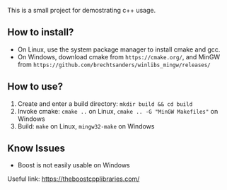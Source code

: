 This is a small project for demostrating c++ usage.

How to install?
---
- On Linux, use the system package manager to install cmake and gcc.
- On Windows, download cmake from `https://cmake.org/`, and MinGW from `https://github.com/brechtsanders/winlibs_mingw/releases/`


How to use?
---

1. Create and enter a build directory: `mkdir build && cd build`
2. Invoke cmake: `cmake ..` on Linux, `cmake .. -G "MinGW Makefiles"` on Windows
3. Build: `make` on Linux, `mingw32-make` on Windows

Know Issues
---
- Boost is not easily usable on Windows

Useful link: https://theboostcpplibraries.com/